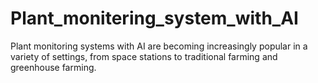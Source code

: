 # Plant_monitering_system_with_AI
Plant monitoring systems with AI are becoming increasingly popular in a variety of settings, from space stations to traditional farming and greenhouse farming. 
